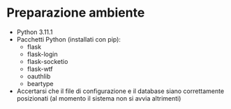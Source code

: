# Preparazione ambiente

- Python 3.11.1
- Pacchetti Python (installati con pip):
  - flask
  - flask-login
  - flask-socketio
  - flask-wtf
  - oauthlib
  - beartype
- Accertarsi che il file di configurazione e il database siano correttamente posizionati (al momento il sistema non si avvia altrimenti)